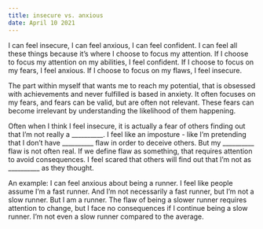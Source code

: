 ```yaml
---
title: insecure vs. anxious
date: April 10 2021
---
```


I can feel insecure, I can feel anxious, I can feel confident. I can feel all these things because it’s where I choose to focus my attention. If I choose to focus my attention on my abilities, I feel confident. If I choose to focus on my fears, I feel anxious. If I choose to focus on my flaws, I feel insecure. 

The part within myself that wants me to reach my potential, that is obsessed with achievements and never fulfilled is based in anxiety. It often focuses on my fears, and fears can be valid, but are often not relevant. These fears can become irrelevant by understanding the likelihood of them happening. 

Often when I think I feel insecure, it is actually a fear of others finding out that I’m not really a __________. I feel like an imposture - like I’m pretending that I don’t have __________ flaw in order to deceive others. But my __________ flaw is not often real. If we define flaw as something, that requires attention to avoid consequences. I feel scared that others will find out that I’m not as __________ as they thought. 

An example: I can feel anxious about being a runner. I feel like people assume I’m a fast runner. And I’m not necessarily a fast runner, but I’m not a slow runner. But I am a runner. The flaw of being a slower runner requires attention to change, but I face no consequences if I continue being a slow runner. I’m not even a slow runner compared to the average.